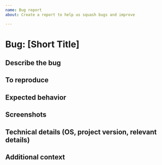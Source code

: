 ```yaml
---
name: Bug report
about: Create a report to help us squash bugs and improve

---
```


# Bug: [Short Title] <!-- Replace with your own -->

## Describe the bug

<!-- A clear and concise description of what the bug is. -->

## To reproduce

<!-- Steps to reproduce the buggy behavior -->

## Expected behavior

<!-- A clear and concise description of what you expected to happen. -->

## Screenshots

<!-- If applicable, add screenshots to help explain your problem, otherwise remove this section -->

## Technical details (OS, project version, relevant details)

## Additional context

<!-- Add any other context about the problem here if applicable, otherwise remove this section -->

